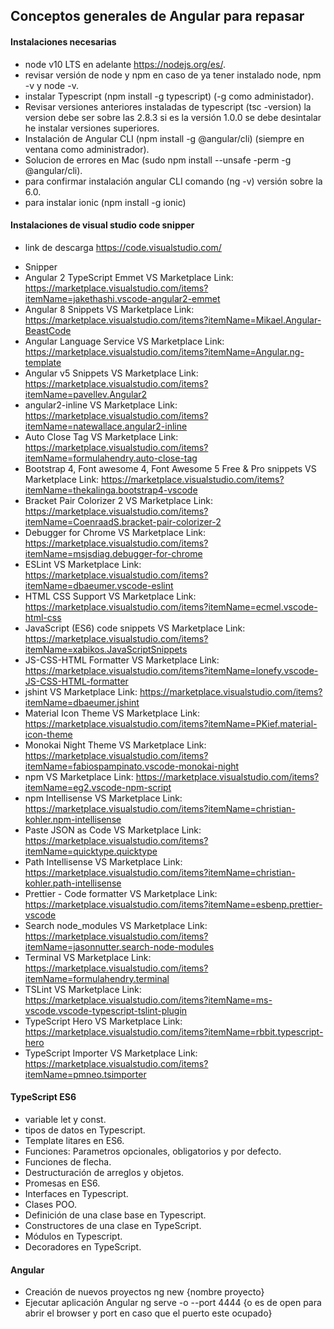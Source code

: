 ## Conceptos generales de Angular para repasar

#### Instalaciones necesarias
- node v10 LTS en adelante https://nodejs.org/es/.
- revisar versión de node y npm en caso de ya tener instalado node, npm -v y node -v.
- instalar Typescript  (npm install -g typescript)  (-g como administador).
- Revisar versiones anteriores instaladas de typescript (tsc -version) la version debe ser sobre las 2.8.3 si es la versión 1.0.0 se debe desintalar he instalar versiones superiores.
- Instalación de Angular CLI (npm install -g @angular/cli) (siempre en ventana como administrador).
- Solucion de errores en Mac (sudo npm install --unsafe -perm -g @angular/cli).
- para confirmar instalación angular CLI comando (ng -v) versión sobre la 6.0. 
- para instalar ionic (npm install -g ionic)

#### Instalaciones de visual studio code snipper
- link de descarga https://code.visualstudio.com/

* Snipper
* Angular 2 TypeScript Emmet VS Marketplace Link: https://marketplace.visualstudio.com/items?itemName=jakethashi.vscode-angular2-emmet
* Angular 8 Snippets VS Marketplace Link: https://marketplace.visualstudio.com/items?itemName=Mikael.Angular-BeastCode
* Angular Language Service VS Marketplace Link: https://marketplace.visualstudio.com/items?itemName=Angular.ng-template
* Angular v5 Snippets VS Marketplace Link: https://marketplace.visualstudio.com/items?itemName=pavellev.Angular2
* angular2-inline VS Marketplace Link: https://marketplace.visualstudio.com/items?itemName=natewallace.angular2-inline
* Auto Close Tag VS Marketplace Link: https://marketplace.visualstudio.com/items?itemName=formulahendry.auto-close-tag
* Bootstrap 4, Font awesome 4, Font Awesome 5 Free & Pro snippets VS Marketplace Link: https://marketplace.visualstudio.com/items?itemName=thekalinga.bootstrap4-vscode
* Bracket Pair Colorizer 2 VS Marketplace Link: https://marketplace.visualstudio.com/items?itemName=CoenraadS.bracket-pair-colorizer-2
* Debugger for Chrome VS Marketplace Link: https://marketplace.visualstudio.com/items?itemName=msjsdiag.debugger-for-chrome  
* ESLint VS Marketplace Link: https://marketplace.visualstudio.com/items?itemName=dbaeumer.vscode-eslint
* HTML CSS Support VS Marketplace Link: https://marketplace.visualstudio.com/items?itemName=ecmel.vscode-html-css
* JavaScript (ES6) code snippets VS Marketplace Link: https://marketplace.visualstudio.com/items?itemName=xabikos.JavaScriptSnippets
* JS-CSS-HTML Formatter VS Marketplace Link: https://marketplace.visualstudio.com/items?itemName=lonefy.vscode-JS-CSS-HTML-formatter
* jshint VS Marketplace Link: https://marketplace.visualstudio.com/items?itemName=dbaeumer.jshint
* Material Icon Theme VS Marketplace Link: https://marketplace.visualstudio.com/items?itemName=PKief.material-icon-theme
* Monokai Night Theme VS Marketplace Link: https://marketplace.visualstudio.com/items?itemName=fabiospampinato.vscode-monokai-night
* npm VS Marketplace Link: https://marketplace.visualstudio.com/items?itemName=eg2.vscode-npm-script
* npm Intellisense VS Marketplace Link: https://marketplace.visualstudio.com/items?itemName=christian-kohler.npm-intellisense
* Paste JSON as Code VS Marketplace Link: https://marketplace.visualstudio.com/items?itemName=quicktype.quicktype
* Path Intellisense VS Marketplace Link: https://marketplace.visualstudio.com/items?itemName=christian-kohler.path-intellisense
* Prettier - Code formatter VS Marketplace Link: https://marketplace.visualstudio.com/items?itemName=esbenp.prettier-vscode
* Search node_modules VS Marketplace Link: https://marketplace.visualstudio.com/items?itemName=jasonnutter.search-node-modules
* Terminal VS Marketplace Link: https://marketplace.visualstudio.com/items?itemName=formulahendry.terminal
* TSLint VS Marketplace Link: https://marketplace.visualstudio.com/items?itemName=ms-vscode.vscode-typescript-tslint-plugin
* TypeScript Hero VS Marketplace Link: https://marketplace.visualstudio.com/items?itemName=rbbit.typescript-hero
* TypeScript Importer VS Marketplace Link: https://marketplace.visualstudio.com/items?itemName=pmneo.tsimporter

#### TypeScript ES6
* variable let y const.
* tipos de datos en Typescript.
* Template litares en ES6.
* Funciones: Parametros opcionales, obligatorios y por defecto.
* Funciones de flecha.
* Destructuración de arreglos y objetos.
* Promesas en ES6.
* Interfaces en Typescript.
* Clases POO.
* Definición de una clase base en Typescript.
* Constructores de una clase en TypeScript.
* Módulos en Typescript.
* Decoradores en TypeScript.

#### Angular
- Creación de nuevos proyectos ng new {nombre proyecto}
- Ejecutar aplicación Angular ng serve -o --port 4444 {o es de open para abrir el browser y port en caso que el puerto este ocupado}
